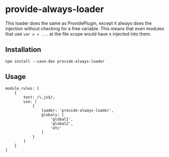 # provide-always-loader

This loader does the same as ProvidePlugin, except it always does the injection without checking for a free variable.
This means that even modules that use `var x = ...` at the file scope would have x injected into them.

## Installation

	npm install --save-dev provide-always-loader

## Usage

	module.rules: [
		{
			test: /\.js$/,
			use: [
				{
					loader: 'provide-always-loader',
					globals: [
						'global1',
						'global2',
						'etc'
					]
				}
			]
		}
	]

